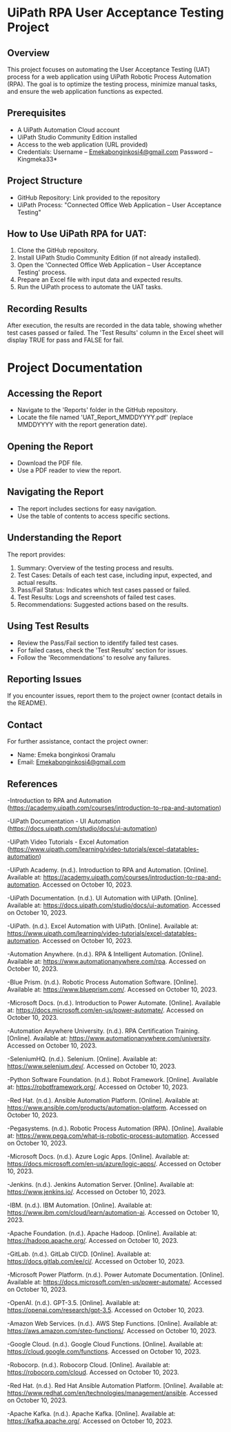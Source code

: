 # UiPath RPA User Acceptance Testing Project

## Overview
This project focuses on automating the User Acceptance Testing (UAT) process for a web application using UiPath Robotic Process Automation (RPA). The goal is to optimize the testing process, minimize manual tasks, and ensure the web application functions as expected.

## Prerequisites
- A UiPath Automation Cloud account
- UiPath Studio Community Edition installed
- Access to the web application (URL provided)
- Credentials: Username – Emekabonginkosi4@gmail.com
  Password –Kingmeka33* 

## Project Structure
- GitHub Repository: Link provided to the repository
- UiPath Process: "Connected Office Web Application – User Acceptance Testing"

## How to Use UiPath RPA for UAT:
1. Clone the GitHub repository.
2. Install UiPath Studio Community Edition (if not already installed).
3. Open the 'Connected Office Web Application – User Acceptance Testing' process.
4. Prepare an Excel file with input data and expected results.
5. Run the UiPath process to automate the UAT tasks.

## Recording Results
After execution, the results are recorded in the data table, showing whether test cases passed or failed. The 'Test Results' column in the Excel sheet will display TRUE for pass and FALSE for fail.

# Project Documentation

## Accessing the Report
- Navigate to the 'Reports' folder in the GitHub repository.
- Locate the file named 'UAT_Report_MMDDYYYY.pdf' (replace MMDDYYYY with the report generation date).

## Opening the Report
- Download the PDF file.
- Use a PDF reader to view the report.

## Navigating the Report
- The report includes sections for easy navigation.
- Use the table of contents to access specific sections.

## Understanding the Report
The report provides:
1. Summary: Overview of the testing process and results.
2. Test Cases: Details of each test case, including input, expected, and actual results.
3. Pass/Fail Status: Indicates which test cases passed or failed.
4. Test Results: Logs and screenshots of failed test cases.
5. Recommendations: Suggested actions based on the results.

## Using Test Results
- Review the Pass/Fail section to identify failed test cases.
- For failed cases, check the 'Test Results' section for issues.
- Follow the 'Recommendations' to resolve any failures.

## Reporting Issues
If you encounter issues, report them to the project owner (contact details in the README).

## Contact
For further assistance, contact the project owner:
- Name: Emeka bonginkosi Oramalu
- Email: Emekabonginkosi4@gmail.com

## References
-Introduction to RPA and Automation (https://academy.uipath.com/courses/introduction-to-rpa-and-automation)

-UiPath Documentation - UI Automation (https://docs.uipath.com/studio/docs/ui-automation)

-UiPath Video Tutorials - Excel Automation (https://www.uipath.com/learning/video-tutorials/excel-datatables-automation)

-UiPath Academy. (n.d.). Introduction to RPA and Automation. [Online]. Available at: https://academy.uipath.com/courses/introduction-to-rpa-and-automation. Accessed on October 10, 2023.

-UiPath Documentation. (n.d.). UI Automation with UiPath. [Online]. Available at: https://docs.uipath.com/studio/docs/ui-automation. Accessed on October 10, 2023.

-UiPath. (n.d.). Excel Automation with UiPath. [Online]. Available at: https://www.uipath.com/learning/video-tutorials/excel-datatables-automation. Accessed on October 10, 2023.

-Automation Anywhere. (n.d.). RPA & Intelligent Automation. [Online]. Available at: https://www.automationanywhere.com/rpa. Accessed on October 10, 2023.

-Blue Prism. (n.d.). Robotic Process Automation Software. [Online]. Available at: https://www.blueprism.com/. Accessed on October 10, 2023.

-Microsoft Docs. (n.d.). Introduction to Power Automate. [Online]. Available at: https://docs.microsoft.com/en-us/power-automate/. Accessed on October 10, 2023.

-Automation Anywhere University. (n.d.). RPA Certification Training. [Online]. Available at: https://www.automationanywhere.com/university. Accessed on October 10, 2023.

-SeleniumHQ. (n.d.). Selenium. [Online]. Available at: https://www.selenium.dev/. Accessed on October 10, 2023.

-Python Software Foundation. (n.d.). Robot Framework. [Online]. Available at: https://robotframework.org/. Accessed on October 10, 2023.

-Red Hat. (n.d.). Ansible Automation Platform. [Online]. Available at: https://www.ansible.com/products/automation-platform. Accessed on October 10, 2023.

-Pegasystems. (n.d.). Robotic Process Automation (RPA). [Online]. Available at: https://www.pega.com/what-is-robotic-process-automation. Accessed on October 10, 2023.

-Microsoft Docs. (n.d.). Azure Logic Apps. [Online]. Available at: https://docs.microsoft.com/en-us/azure/logic-apps/. Accessed on October 10, 2023.

-Jenkins. (n.d.). Jenkins Automation Server. [Online]. Available at: https://www.jenkins.io/. Accessed on October 10, 2023.

-IBM. (n.d.). IBM Automation. [Online]. Available at: https://www.ibm.com/cloud/learn/automation-ai. Accessed on October 10, 2023.

-Apache Foundation. (n.d.). Apache Hadoop. [Online]. Available at: https://hadoop.apache.org/. Accessed on October 10, 2023.

-GitLab. (n.d.). GitLab CI/CD. [Online]. Available at: https://docs.gitlab.com/ee/ci/. Accessed on October 10, 2023.

-Microsoft Power Platform. (n.d.). Power Automate Documentation. [Online]. Available at: https://docs.microsoft.com/en-us/power-automate/. Accessed on October 10, 2023.

-OpenAI. (n.d.). GPT-3.5. [Online]. Available at: https://openai.com/research/gpt-3.5. Accessed on October 10, 2023.

-Amazon Web Services. (n.d.). AWS Step Functions. [Online]. Available at: https://aws.amazon.com/step-functions/. Accessed on October 10, 2023.

-Google Cloud. (n.d.). Google Cloud Functions. [Online]. Available at: https://cloud.google.com/functions. Accessed on October 10, 2023.

-Robocorp. (n.d.). Robocorp Cloud. [Online]. Available at: https://robocorp.com/cloud. Accessed on October 10, 2023.

-Red Hat. (n.d.). Red Hat Ansible Automation Platform. [Online]. Available at: https://www.redhat.com/en/technologies/management/ansible. Accessed on October 10, 2023.

-Apache Kafka. (n.d.). Apache Kafka. [Online]. Available at: https://kafka.apache.org/. Accessed on October 10, 2023.







